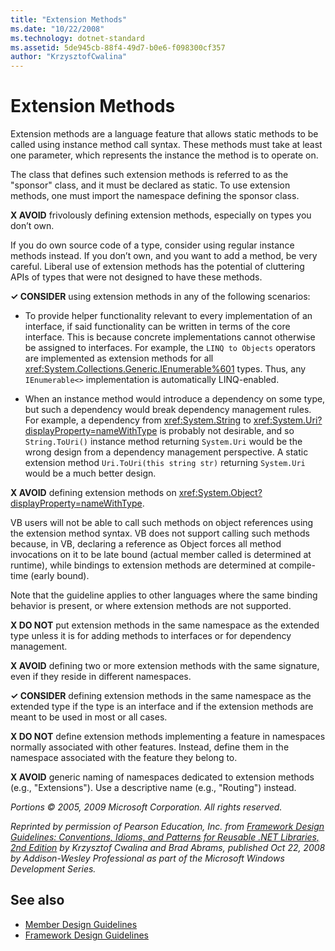 ```yaml
---
title: "Extension Methods"
ms.date: "10/22/2008"
ms.technology: dotnet-standard
ms.assetid: 5de945cb-88f4-49d7-b0e6-f098300cf357
author: "KrzysztofCwalina"
---
```

# Extension Methods
Extension methods are a language feature that allows static methods to be called using instance method call syntax. These methods must take at least one parameter, which represents the instance the method is to operate on.  
  
 The class that defines such extension methods is referred to as the "sponsor" class, and it must be declared as static. To use extension methods, one must import the namespace defining the sponsor class.  
  
 **X AVOID** frivolously defining extension methods, especially on types you don’t own.  
  
 If you do own source code of a type, consider using regular instance methods instead. If you don’t own, and you want to add a method, be very careful. Liberal use of extension methods has the potential of cluttering APIs of types that were not designed to have these methods.  
  
 **✓ CONSIDER** using extension methods in any of the following scenarios:  
  
-   To provide helper functionality relevant to every implementation of an interface, if said functionality can be written in terms of the core interface. This is because concrete implementations cannot otherwise be assigned to interfaces. For example, the `LINQ to Objects` operators are implemented as extension methods for all <xref:System.Collections.Generic.IEnumerable%601> types. Thus, any `IEnumerable<>` implementation is automatically LINQ-enabled.  
  
-   When an instance method would introduce a dependency on some type, but such a dependency would break dependency management rules. For example, a dependency from <xref:System.String> to <xref:System.Uri?displayProperty=nameWithType> is probably not desirable, and so `String.ToUri()` instance method returning `System.Uri` would be the wrong design from a dependency management perspective. A static extension method `Uri.ToUri(this string str)` returning `System.Uri` would be a much better design.  
  
 **X AVOID** defining extension methods on <xref:System.Object?displayProperty=nameWithType>.  
  
 VB users will not be able to call such methods on object references using the extension method syntax. VB does not support calling such methods because, in VB, declaring a reference as Object forces all method invocations on it to be late bound (actual member called is determined at runtime), while bindings to extension methods are determined at compile-time (early bound).  
  
 Note that the guideline applies to other languages where the same binding behavior is present, or where extension methods are not supported.  
  
 **X DO NOT** put extension methods in the same namespace as the extended type unless it is for adding methods to interfaces or for dependency management.  
  
 **X AVOID** defining two or more extension methods with the same signature, even if they reside in different namespaces.  
  
 **✓ CONSIDER** defining extension methods in the same namespace as the extended type if the type is an interface and if the extension methods are meant to be used in most or all cases.  
  
 **X DO NOT** define extension methods implementing a feature in namespaces normally associated with other features. Instead, define them in the namespace associated with the feature they belong to.  
  
 **X AVOID** generic naming of namespaces dedicated to extension methods (e.g., "Extensions"). Use a descriptive name (e.g., "Routing") instead.  
  
 *Portions © 2005, 2009 Microsoft Corporation. All rights reserved.*  
  
 *Reprinted by permission of Pearson Education, Inc. from [Framework Design Guidelines: Conventions, Idioms, and Patterns for Reusable .NET Libraries, 2nd Edition](https://www.informit.com/store/framework-design-guidelines-conventions-idioms-and-9780321545619) by Krzysztof Cwalina and Brad Abrams, published Oct 22, 2008 by Addison-Wesley Professional as part of the Microsoft Windows Development Series.*  
  
## See also

- [Member Design Guidelines](../../../docs/standard/design-guidelines/member.md)
- [Framework Design Guidelines](../../../docs/standard/design-guidelines/index.md)
